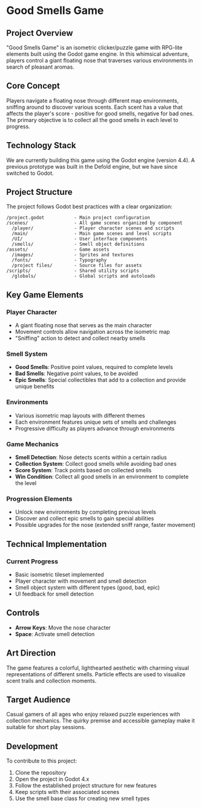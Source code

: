 # Good Smells Game

## Project Overview

"Good Smells Game" is an isometric clicker/puzzle game with RPG-lite elements built using the Godot game engine. In this whimsical adventure, players control a giant floating nose that traverses various environments in search of pleasant aromas.

## Core Concept

Players navigate a floating nose through different map environments, sniffing around to discover various scents. Each scent has a value that affects the player's score - positive for good smells, negative for bad ones. The primary objective is to collect all the good smells in each level to progress.

## Technology Stack

We are currently building this game using the Godot engine (version 4.4). A previous prototype was built in the Defold engine, but we have since switched to Godot.

## Project Structure

The project follows Godot best practices with a clear organization:

```
/project.godot           - Main project configuration
/scenes/                 - All game scenes organized by component
  /player/               - Player character scenes and scripts
  /main/                 - Main game scenes and level scripts
  /UI/                   - User interface components
  /smells/               - Smell object definitions
/assets/                 - Game assets
  /images/               - Sprites and textures
  /fonts/                - Typography
  /project files/        - Source files for assets
/scripts/                - Shared utility scripts
  /globals/              - Global scripts and autoloads
```

## Key Game Elements

### Player Character

- A giant floating nose that serves as the main character
- Movement controls allow navigation across the isometric map
- "Sniffing" action to detect and collect nearby smells

### Smell System

- **Good Smells**: Positive point values, required to complete levels
- **Bad Smells**: Negative point values, to be avoided
- **Epic Smells**: Special collectibles that add to a collection and provide unique benefits

### Environments

- Various isometric map layouts with different themes
- Each environment features unique sets of smells and challenges
- Progressive difficulty as players advance through environments

### Game Mechanics

- **Smell Detection**: Nose detects scents within a certain radius
- **Collection System**: Collect good smells while avoiding bad ones
- **Score System**: Track points based on collected smells
- **Win Condition**: Collect all good smells in an environment to complete the level

### Progression Elements

- Unlock new environments by completing previous levels
- Discover and collect epic smells to gain special abilities
- Possible upgrades for the nose (extended sniff range, faster movement)

## Technical Implementation

### Current Progress

- Basic isometric tileset implemented
- Player character with movement and smell detection
- Smell object system with different types (good, bad, epic)
- UI feedback for smell detection

## Controls

- **Arrow Keys**: Move the nose character
- **Space**: Activate smell detection

## Art Direction

The game features a colorful, lighthearted aesthetic with charming visual representations of different smells. Particle effects are used to visualize scent trails and collection moments.

## Target Audience

Casual gamers of all ages who enjoy relaxed puzzle experiences with collection mechanics. The quirky premise and accessible gameplay make it suitable for short play sessions.

## Development

To contribute to this project:

1. Clone the repository
2. Open the project in Godot 4.x
3. Follow the established project structure for new features
4. Keep scripts with their associated scenes
5. Use the smell base class for creating new smell types
